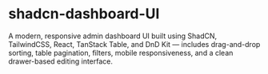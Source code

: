 # shadcn-dashboard-UI
A modern, responsive admin dashboard UI built using ShadCN, TailwindCSS, React, TanStack Table, and DnD Kit — includes drag-and-drop sorting, table pagination, filters, mobile responsiveness, and a clean drawer-based editing interface.
